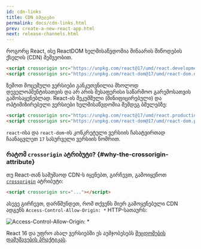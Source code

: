 ```yaml
---
id: cdn-links
title: CDN ბმულები
permalink: docs/cdn-links.html
prev: create-a-new-react-app.html
next: release-channels.html
---
```


როგორც React, ისე ReactDOM ხელმისაწვდომია შინაარის მიწოდების ქსელის (CDN) მეშვეობით.

```html
<script crossorigin src="https://unpkg.com/react@17/umd/react.development.js"></script>
<script crossorigin src="https://unpkg.com/react-dom@17/umd/react-dom.development.js"></script>
```

ზემოთ მოცემული ვერსიები განკუთვნილია მხოლოდ დეველოპმენტისათვის და არ არის შესაფერისი საწარმოო გარემოსათვის გამოსაყენებლად. React-ის შეკუმშული (მინიფიცირებული) და ოპტიმიზირებული ვერსიები ხელმისაწვდომია შემდეგ ბმულებზე:

```html
<script crossorigin src="https://unpkg.com/react@17/umd/react.production.min.js"></script>
<script crossorigin src="https://unpkg.com/react-dom@17/umd/react-dom.production.min.js"></script>
```

`react`-ისა და `react-dom`-ის კონკრეტული ვერსიის ჩასატვირთად ჩაანაცვლეთ `17` სასურველი ვერსიის ნომრით.

### რატომ `crossorigin` ატრიბუტი? {#why-the-crossorigin-attribute}

თუ React-თან სამუშაოდ CDN-ს იყენებთ, გირჩევთ, გამოიყენოთ [`crossorigin`](https://developer.mozilla.org/en-US/docs/Web/HTML/CORS_settings_attributes) ატრიბუტი:

```html
<script crossorigin src="..."></script>
```

ასევე გირჩევთ, დარწმუნდეთ, რომ თქვენს მიერ გამოყენებული CDN ადგენს `Access-Control-Allow-Origin: *` HTTP-სათაურს:

![Access-Control-Allow-Origin: *](../images/docs/cdn-cors-header.png)

React 16 და უფრო ახალ ვერსიებში ეს აუმჯობესებს [შეცდომების დამუშავების პრაქტიკას](/blog/2017/07/26/error-handling-in-react-16.html).
